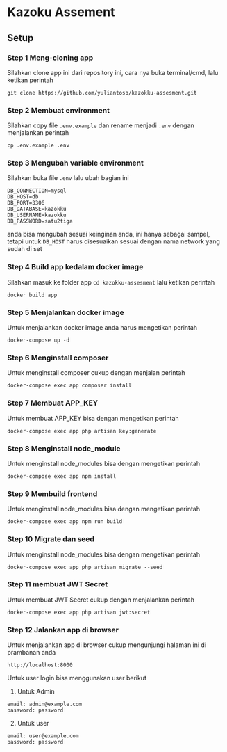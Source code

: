 # Kazoku Assement

## Setup
### Step 1 Meng-cloning app
Silahkan clone app ini dari repository ini, cara nya buka terminal/cmd, lalu ketikan perintah
```
git clone https://github.com/yuliantosb/kazokku-assesment.git
```
### Step 2 Membuat environment
Silahkan copy file `.env.example` dan rename menjadi `.env` dengan menjalankan perintah
```
cp .env.example .env
```

### Step 3 Mengubah variable environment
Silahkan buka file `.env` lalu ubah bagian ini
```
DB_CONNECTION=mysql
DB_HOST=db
DB_PORT=3306
DB_DATABASE=kazokku
DB_USERNAME=kazokku
DB_PASSWORD=satu2tiga
```
anda bisa mengubah sesuai keinginan anda, ini hanya sebagai sampel, tetapi untuk `DB_HOST` harus disesuaikan sesuai dengan nama network yang sudah di set

### Step 4 Build app kedalam docker image
Silahkan masuk ke folder app `cd kazokku-assesment` lalu ketikan perintah 
```
docker build app
```

### Step 5 Menjalankan docker image
Untuk menjalankan docker image anda harus mengetikan perintah
```
docker-compose up -d
```

### Step 6 Menginstall composer
Untuk menginstall composer cukup dengan menjalan perintah
```
docker-compose exec app composer install
```

### Step 7 Membuat APP_KEY
Untuk membuat APP_KEY bisa dengan mengetikan perintah
```
docker-compose exec app php artisan key:generate
```

### Step 8 Menginstall node_module 
Untuk menginstall node_modules bisa dengan mengetikan perintah
```
docker-compose exec app npm install
```

### Step 9 Membuild frontend
Untuk menginstall node_modules bisa dengan mengetikan perintah
```
docker-compose exec app npm run build
```

### Step 10 Migrate dan seed
Untuk menginstall node_modules bisa dengan mengetikan perintah
```
docker-compose exec app php artisan migrate --seed
```

### Step 11 membuat JWT Secret
Untuk membuat JWT Secret cukup dengan menjalankan perintah
```
docker-compose exec app php artisan jwt:secret
```

### Step 12 Jalankan app di browser
Untuk menjalankan app di browser cukup mengunjungi halaman ini di prambanan anda
```
http://localhost:8000
```
Untuk user login bisa menggunakan user berikut
1. Untuk Admin
```
email: admin@example.com
password: password
```

2. Untuk user
```
email: user@example.com
password: password
```
